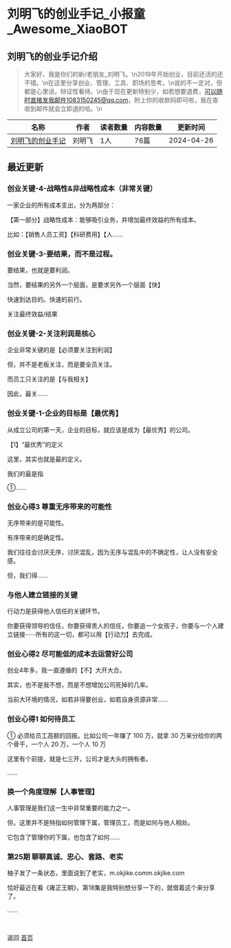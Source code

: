 # 刘明飞的创业手记_小报童_Awesome_XiaoBOT

## 刘明飞的创业手记介绍
> 大家好，我是你们的新/老朋友_刘明飞。\n2019年开始创业，目前还活的还不错。\n在这里分享创业、管理、工具、职场的思考。\n说的不一定对，但都是心里话，辩证性看待。\n由于现在更新特别少，如若想要退费，可以随时直接发我邮件1083150245@qq.com，附上你的收款码即可啦，我在查收到邮件就会立即退的哈。\n  
  


|名称|作者|读者数量|内容数量|更新时间|
|---|---|---|---|---|
|[刘明飞的创业手记](https://xiaobot.net/p/daobi?refer=0b133df9-27dc-423b-8101-639049001c13)|刘明飞|1人|76篇|2024-04-26|

## 最近更新
### 创业关键-4-战略性&非战略性成本（非常关键）

一家企业的所有成本支出，分为两部分：

【第一部分】战略性成本：能够吸引业务，并增加最终效益的所有成本。

比如：【销售人员工资】【科研费用】【人......

### 创业关键-3-要结果，而不是过程。

要结果，也就是要利润。

当然，要结果的另外一个层面，是要求另外一个层面【快】

快速到达目的。快速的前行。

关注最终效益/结果

### 创业关键-2-关注利润是核心

企业非常关键的是【必须要关注到利润】

但，并不是老板关注，而是要全员关注。

而员工只关注的是【与我相关】

因此，最关......

### 创业关键-1-企业的目标是【最优秀】

从成立公司的第一天，企业的目标，就应该是成为【最优秀】的公司。

【1】“最优秀”的定义

这里，其实也就是最的定义。

我们的最是指

①......

### 创业心得3 尊重无序带来的可能性

无序带来的是可能性。

有序带来的是确定性。

我们往往会讨厌无序，讨厌混乱，因为无序与混乱中的不确定性，让人没有安全感。

但，我们得......

### 与他人建立链接的关键

行动力是获得他人信任的关键环节。

你要获得领导的信任，你要获得贵人的信任，你要追一个女孩子，你要与一个人建立链接······所有的这一切，都可以用【行动力】去完成。

### 创业心得2 尽可能低的成本去运营好公司

创业4年多，我一直遵循的【不】大开大合。

其实，也不是我不想，而是不想增加公司死掉的几率。

当前大环境的情况，如若非得要创业，如若自身资源非常......

### 创业心得1 如何待员工

① 必须给员工高额的回报。比如公司一年赚了 100 万，就拿 30 万来分给你的两个骨干，一个人 20 万，一个人 10 万

这里有个前提，就是七三开，公司才是大头的拥有者。

......

### 换一个角度理解【人事管理】

人事管理是我们这一生中非常重要的能力之一。

但，这里并不是特指如何管理下属，管理员工，而是如何与他人相处。

它包含了管理你的下属，也包含了如何......

### 第25期 聊聊真诚、忠心、套路、老实

柚子发了一条状态，里面说到了老实，m.okjike.comm.okjike.com

恰好最近在看《雍正王朝》，第18集是我特别想分享一下的，就借着这个来分享了。

......


<a href="https://github.com/Reno9527/awesome-xiaobot" style="color: white; text-decoration: none;">awesome-xiaobot</a>

返回 [首页](../README.md)
